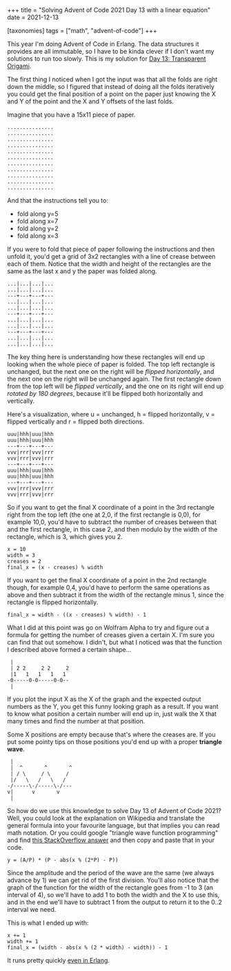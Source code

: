 +++
title = "Solving Advent of Code 2021 Day 13 with a linear equation"
date = 2021-12-13

[taxonomies]
tags = ["math", "advent-of-code"]
+++

This year I'm doing Advent of Code in Erlang. The data structures it provides are all immutable, so I have to be kinda clever if I don't want my solutions to run too slowly. This is my solution for [Day 13: Transparent Origami](https://adventofcode.com/2021/day/13).

The first thing I noticed when I got the input was that all the folds are right down the middle, so I figured that instead of doing all the folds iteratively you could get the final position of a point on the paper just knowing the X and Y of the point and the X and Y offsets of the last folds.

Imagine that you have a 15x11 piece of paper.

    ...............
    ...............
    ...............
    ...............
    ...............
    ...............
    ...............
    ...............
    ...............
    ...............
    ...............

And that the instructions tell you to:

* fold along y=5
* fold along x=7
* fold along y=2
* fold along x=3

If you were to fold that piece of paper following the instructions and then unfold it, you'd get a grid of 3x2 rectangles with a line of crease between each of them. Notice that the width and height of the rectangles are the same as the last x and y the paper was folded along.

    ...|...|...|...
    ...|...|...|...
    ---+---+---+---
    ...|...|...|...
    ...|...|...|...
    ---+---+---+---
    ...|...|...|...
    ...|...|...|...
    ---+---+---+---
    ...|...|...|...
    ...|...|...|...

The key thing here is understanding how these rectangles will end up looking when the whole piece of paper is folded. The top left rectangle is unchanged, but the next one on the right will be *flipped horizontally*, and the next one on the right will be unchanged again. The first rectangle down from the top left will be *flipped vertically*, and the one on its right will end up *rotated by 180 degrees*, because it'll be flipped both horizontally and vertically.

Here's a visualization, where u = unchanged, h = flipped horizontally, v = flipped vertically and r = flipped both directions.

```
uuu|hhh|uuu|hhh
uuu|hhh|uuu|hhh
---+---+---+---
vvv|rrr|vvv|rrr
vvv|rrr|vvv|rrr
---+---+---+---
uuu|hhh|uuu|hhh
uuu|hhh|uuu|hhh
---+---+---+---
vvv|rrr|vvv|rrr
vvv|rrr|vvv|rrr
```

So if you want to get the final X coordinate of a point in the 3rd rectangle right from the top left (the one at 2,0, if the first rectangle is 0,0), for example 10,0, you'd have to subtract the number of creases between that and the first rectangle, in this case 2, and then modulo by the width of the rectangle, which is 3, which gives you 2.

```
x = 10
width = 3
creases = 2
final_x = (x - creases) % width
```

If you want to get the final X coordinate of a point in the 2nd rectangle though, for example 0,4, you'd have to perform the same operations as above and then subtract it from the width of the rectangle minus 1, since the rectangle is flipped horizontally.

```
final_x = width - ((x - creases) % width) - 1
```

What I did at this point was go on Wolfram Alpha to try and figure out a formula for getting the number of creases given a certain X. I'm sure you can find that out somehow. I didn't, but what I noticed was that the function I described above formed a certain shape...

```
 |
 | 2 2     2 2     2
 |1   1   1   1   1
-0-----0-0-----0-0--
 |
```

If you plot the input X as the X of the graph and the expected output numbers as the Y, you get this funny looking graph as a result. If you want to know what position a certain number will end up in, just walk the X that many times and find the number at that position.

Some X positions are empty because that's where the creases are. If you put some pointy tips on those positions you'd end up with a proper **triangle wave**.

```
 |
 |  ^       ^       ^
 | / \     / \     /
 |/   \   /   \   /
-/-----\-/-----\-/---
v|      v       v
 |
```

So how do we use this knowledge to solve Day 13 of Advent of Code 2021? Well, you could look at the explanation on Wikipedia and translate the general formula into your favourite language, but that implies you can read math notation. Or you could google "triangle wave function programming" and find [this StackOverflow answer](https://stackoverflow.com/questions/1073606/is-there-a-one-line-function-that-generates-a-triangle-wave/22400799#22400799) and then copy and paste that in your code.

```
y = (A/P) * (P - abs(x % (2*P) - P))
```

Since the amplitude and the period of the wave are the same (we always advance by 1) we can get rid of the first division. You'll also notice that the graph of the function for the width of the rectangle goes from -1 to 3 (an interval of 4), so we'll have to add 1 to both the width and the X to use this, and in the end we'll have to subtract 1 from the output to return it to the 0..2 interval we need.

This is what I ended up with:

```
x += 1
width += 1
final_x = (width - abs(x % (2 * width) - width)) - 1
```

It runs pretty quickly [even in Erlang](https://github.com/steinuil/code-challenges/blob/master/advent-of-code-2021/day_13.erl).
